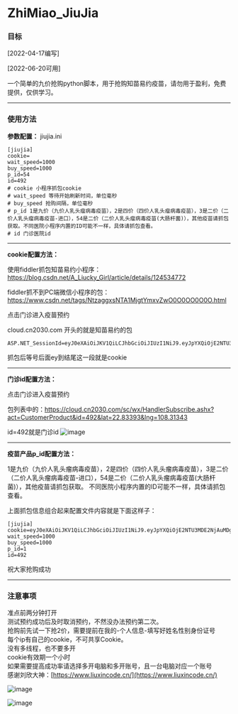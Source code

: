 # ZhiMiao_JiuJia
### 目标
[2022-04-17编写]

[2022-06-20可用]

一个简单的九价抢购python脚本，用于抢购知苗易约疫苗，请勿用于盈利，免费提供，仅供学习。

***
### 使用方法

**参数配置：**
jiujia.ini
```
[jiujia]
cookie=
wait_speed=1000
buy_speed=1000
p_id=54
id=492
# cookie 小程序抓包cookie
# wait_speed 等待开始刷新时间，单位毫秒
# buy_speed 抢购间隔，单位毫秒
# p_id 1是九价（九价人乳头瘤病毒疫苗），2是四价（四价人乳头瘤病毒疫苗），3是二价（二价人乳头瘤病毒疫苗-进口），54是二价（二价人乳头瘤病毒疫苗(大肠杆菌)），其他疫苗请抓包获取。不同医院小程序内置的ID可能不一样，具体请抓包查看。
# id 门诊医院id
```
***
**cookie配置方法：**</br>

使用fiddler抓包知苗易约小程序：https://blog.csdn.net/A_Liucky_Girl/article/details/124534772

fiddler抓不到PC端微信小程序的包：https://www.csdn.net/tags/NtzaggxsNTA1MjgtYmxvZwO0O0OO0O0O.html

点击门诊进入疫苗预约

cloud.cn2030.com 开头的就是知苗易约的包

```
ASP.NET_SessionId=eyJ0eXAiOiJKV1QiLCJhbGciOiJIUzI1NiJ9.eyJpYXQiOjE2NTU3MDE2NjAuMDg2ODAyNywiZXhwIjoxNjU1NzA1MjYwLjA4NjgwMjcsInN1YiI6IllOVy5WSVAiLCJqdGkiOiIyMDIyMDYyMDEzMDc0MCIsInZhbCI6InJ2RmZBUUlBQUFBUU1EUXdZVFptWXpnek4yRm1OR0V5Tnh4dmNYSTFielZNY0VsRWRFMXFZMnR6UzA1ckxXTkdNelpOTldKekFCeHZcclxuVlRJMldIUTJVRlZNTVU5TlNFMTVlV1JOVDFOcGRtSnNTalJSRFRFeE15NHhOaTQwT0M0eU5Ea0FBQUFBQUFBQSJ9.mcqQXSdBADjCbXrmRgvWN7bj55tCNPXomPwf7rwsFRU
```
抓包后等号后面ey到结尾这一段就是cookie
***
**门诊id配置方法：**</br>

点击门诊进入疫苗预约

包列表中的：https://cloud.cn2030.com/sc/wx/HandlerSubscribe.ashx?act=CustomerProduct&id=492&lat=22.83393&lng=108.31343

id=492就是门诊id
![image](https://user-images.githubusercontent.com/25584923/174531087-545f7d7c-8a15-4ead-9088-748d4cf193d4.png)
***
**疫苗产品p_id配置方法：**</br>

1是九价（九价人乳头瘤病毒疫苗），2是四价（四价人乳头瘤病毒疫苗），3是二价（二价人乳头瘤病毒疫苗-进口），54是二价（二价人乳头瘤病毒疫苗(大肠杆菌)），其他疫苗请抓包获取。
不同医院小程序内置的ID可能不一样，具体请抓包查看。

上面抓包信息组合起来配置文件内容就是下面这样子：
```
[jiujia]
cookie=eyJ0eXAiOiJKV1QiLCJhbGciOiJIUzI1NiJ9.eyJpYXQiOjE2NTU3MDE2NjAuMDg2ODAyNywiZXhwIjoxNjU1NzA1MjYwLjA4NjgwMjcsInN1YiI6IllOVy5WSVAiLCJqdGkiOiIyMDIyMDYyMDEzMDc0MCIsInZhbCI6InJ2RmZBUUlBQUFBUU1EUXdZVFptWXpnek4yRm1OR0V5Tnh4dmNYSTFielZNY0VsRWRFMXFZMnR6UzA1ckxXTkdNelpOTldKekFCeHZcclxuVlRJMldIUTJVRlZNTVU5TlNFMTVlV1JOVDFOcGRtSnNTalJSRFRFeE15NHhOaTQwT0M0eU5Ea0FBQUFBQUFBQSJ9.mcqQXSdBADjCbXrmRgvWN7bj55tCNPXomPwf7rwsFRU
wait_speed=1000
buy_speed=1000
p_id=1
id=492
```
祝大家抢购成功
***
### 注意事项
准点前两分钟打开</br>
测试预约成功后及时取消预约，不然没办法预约第二次。</br>
抢购前先试一下抢2价，需要提前在我的-个人信息-填写好姓名性别身份证号</br>
每个ip有自己的cookie，不可共享Cookie。</br>
没有多线程，也不要多开</br>
cookie有效期一个小时</br>
如果需要提高成功率请选择多开电脑和多开账号，且一台电脑对应一个账号</br>
感谢刘欣大神：[https://www.liuxincode.cn/](https://www.liuxincode.cn/)

![image](https://user-images.githubusercontent.com/25584923/174532767-b7c11363-a01c-4a06-a371-eeb6496ddd4f.png)


![image](https://user-images.githubusercontent.com/25584923/174532654-95c33b79-c28b-4589-8876-35c7fbdaa53a.png)

